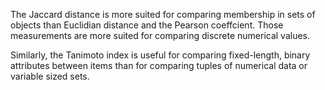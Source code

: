 The Jaccard distance is more suited for comparing membership in sets of objects
than Euclidian distance and the Pearson coeffcient. Those measurements are more
suited for comparing discrete numerical values.

Similarly, the Tanimoto index is useful for comparing fixed-length, binary
attributes between items than for comparing tuples of numerical data or
variable sized sets.

